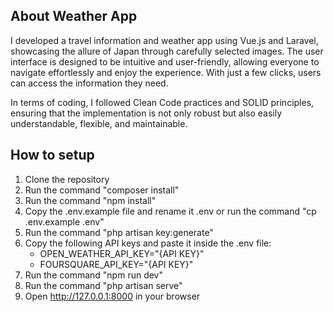 ## About Weather App

I developed a travel information and weather app using Vue.js and Laravel, showcasing the allure of Japan through carefully selected images. The user interface is designed to be intuitive and user-friendly, allowing everyone to navigate effortlessly and enjoy the experience. With just a few clicks, users can access the information they need.

In terms of coding, I followed Clean Code practices and SOLID principles, ensuring that the implementation is not only robust but also easily understandable, flexible, and maintainable.

## How to setup

1. Clone the repository
1. Run the command "composer install"
1. Run the command "npm install"
1. Copy the .env.example file and rename it .env or run the command "cp .env.example .env"
1. Run the command "php artisan key:generate"
1. Copy the following API keys and paste it inside the .env file:
    - OPEN_WEATHER_API_KEY="{API KEY}"
    - FOURSQUARE_API_KEY="{API KEY}"
1. Run the command "npm run dev"
1. Run the command "php artisan serve"
1. Open http://127.0.0.1:8000 in your browser
